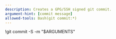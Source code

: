 ```yaml
---
description: Creates a GPG/SSH signed git commit.
argument-hint: [commit message]
allowed-tools: Bash(git commit:*)
---
```

!git commit -S -m "$ARGUMENTS"
